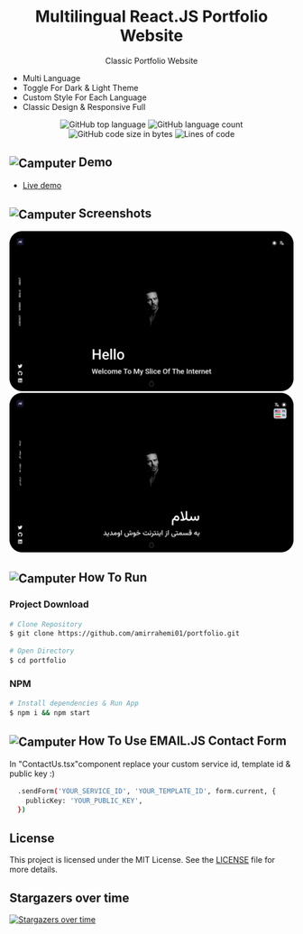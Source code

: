 <h1 align="center"> Multilingual React.JS Portfolio Website </h1>

<p align="center"> Classic Portfolio Website </p>

- Multi Language
- Toggle For Dark & Light Theme
- Custom Style For Each Language
- Classic Design & Responsive Full

<p align="center">
    <img alt="GitHub top language" src="https://img.shields.io/github/languages/top/amirrahemi01/portfolio">
    <img alt="GitHub language count" src="https://img.shields.io/github/languages/count/amirrahemi01/portfolio">
    <img alt="GitHub code size in bytes" src="https://img.shields.io/github/languages/code-size/amirrahemi01/portfolio">
    <img alt="Lines of code" src="https://tokei.rs/b1/github/amirrahemi01/portfolio?category=code">
</p>



## <img alt="Camputer" src="https://emojicdn.elk.sh/💻" width="25" align="center" > Demo
- [Live demo](https://amirrahemi-portfolio.vercel.app/)

## <img alt="Camputer" src="https://emojicdn.elk.sh/📷" width="25" align="center" > Screenshots
<div>
  <img width="825" src="screenshot-en.png">
</div>
<div>
  <img width="825" src="screenshot-fa.png">
</div>

## <img alt="Camputer" src="https://emojicdn.elk.sh/⚡" width="25" align="center" > How To Run

### Project Download
```bash
# Clone Repository
$ git clone https://github.com/amirrahemi01/portfolio.git
```

```bash
# Open Directory
$ cd portfolio
```

### NPM
```bash
# Install dependencies & Run App
$ npm i && npm start
```

## <img alt="Camputer" src="https://emojicdn.elk.sh/❔" width="25" align="center" > How To Use EMAIL.JS Contact Form

In "ContactUs.tsx"component replace your custom service id, template id & public key :)


```bash
  .sendForm('YOUR_SERVICE_ID', 'YOUR_TEMPLATE_ID', form.current, {
    publicKey: 'YOUR_PUBLIC_KEY',
  })
```

## License

This project is licensed under the MIT License. See the [LICENSE](LICENSE.txt) file for more details.

## Stargazers over time

[![Stargazers over time](https://starchart.cc/amirrahemi01/portfolio.svg?variant=adaptive)](https://starchart.cc/amirrahemi01/portfolio)
